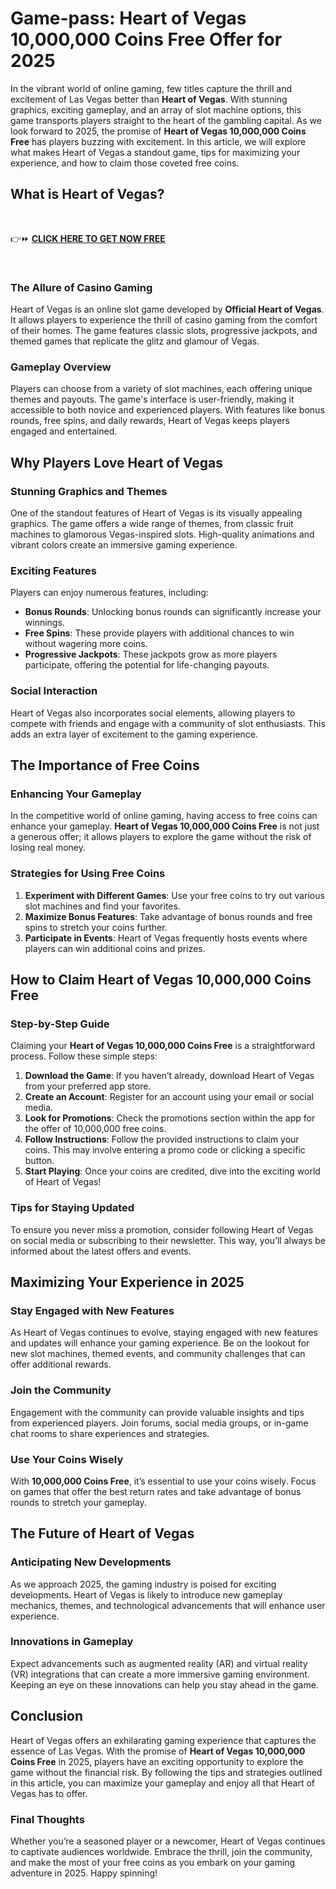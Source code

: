 # Game-pass: Heart of Vegas 10,000,000 Coins Free Offer for 2025
In the vibrant world of online gaming, few titles capture the thrill and excitement of Las Vegas better than <strong>Heart of Vegas</strong>. With stunning graphics, exciting gameplay, and an array of slot machine options, this game transports players straight to the heart of the gambling capital. As we look forward to 2025, the promise of <strong>Heart of Vegas 10,000,000 Coins Free</strong> has players buzzing with excitement. In this article, we will explore what makes Heart of Vegas a standout game, tips for maximizing your experience, and how to claim those coveted free coins.
<h2>What is Heart of Vegas?</h2>
&nbsp;

👉⏩ <a href="https://todaylink.site/heartofvegas/"><strong>CLICK HERE TO GET NOW FREE</strong></a>

&nbsp;
<h3>The Allure of Casino Gaming</h3>
Heart of Vegas is an online slot game developed by <strong>Official Heart of Vegas</strong>. It allows players to experience the thrill of casino gaming from the comfort of their homes. The game features classic slots, progressive jackpots, and themed games that replicate the glitz and glamour of Vegas.
<h3>Gameplay Overview</h3>
Players can choose from a variety of slot machines, each offering unique themes and payouts. The game's interface is user-friendly, making it accessible to both novice and experienced players. With features like bonus rounds, free spins, and daily rewards, Heart of Vegas keeps players engaged and entertained.
<h2>Why Players Love Heart of Vegas</h2>
<h3>Stunning Graphics and Themes</h3>
One of the standout features of Heart of Vegas is its visually appealing graphics. The game offers a wide range of themes, from classic fruit machines to glamorous Vegas-inspired slots. High-quality animations and vibrant colors create an immersive gaming experience.
<h3>Exciting Features</h3>
Players can enjoy numerous features, including:
<ul>
 	<li><strong>Bonus Rounds</strong>: Unlocking bonus rounds can significantly increase your winnings.</li>
 	<li><strong>Free Spins</strong>: These provide players with additional chances to win without wagering more coins.</li>
 	<li><strong>Progressive Jackpots</strong>: These jackpots grow as more players participate, offering the potential for life-changing payouts.</li>
</ul>
<h3>Social Interaction</h3>
Heart of Vegas also incorporates social elements, allowing players to compete with friends and engage with a community of slot enthusiasts. This adds an extra layer of excitement to the gaming experience.
<h2>The Importance of Free Coins</h2>
<h3>Enhancing Your Gameplay</h3>
In the competitive world of online gaming, having access to free coins can enhance your gameplay. <strong>Heart of Vegas 10,000,000 Coins Free</strong> is not just a generous offer; it allows players to explore the game without the risk of losing real money.
<h3>Strategies for Using Free Coins</h3>
<ol>
 	<li><strong>Experiment with Different Games</strong>: Use your free coins to try out various slot machines and find your favorites.</li>
 	<li><strong>Maximize Bonus Features</strong>: Take advantage of bonus rounds and free spins to stretch your coins further.</li>
 	<li><strong>Participate in Events</strong>: Heart of Vegas frequently hosts events where players can win additional coins and prizes.</li>
</ol>
<h2>How to Claim Heart of Vegas 10,000,000 Coins Free</h2>
<h3>Step-by-Step Guide</h3>
Claiming your <strong>Heart of Vegas 10,000,000 Coins Free</strong> is a straightforward process. Follow these simple steps:
<ol>
 	<li><strong>Download the Game</strong>: If you haven’t already, download Heart of Vegas from your preferred app store.</li>
 	<li><strong>Create an Account</strong>: Register for an account using your email or social media.</li>
 	<li><strong>Look for Promotions</strong>: Check the promotions section within the app for the offer of 10,000,000 free coins.</li>
 	<li><strong>Follow Instructions</strong>: Follow the provided instructions to claim your coins. This may involve entering a promo code or clicking a specific button.</li>
 	<li><strong>Start Playing</strong>: Once your coins are credited, dive into the exciting world of Heart of Vegas!</li>
</ol>
<h3>Tips for Staying Updated</h3>
To ensure you never miss a promotion, consider following Heart of Vegas on social media or subscribing to their newsletter. This way, you’ll always be informed about the latest offers and events.
<h2>Maximizing Your Experience in 2025</h2>
<h3>Stay Engaged with New Features</h3>
As Heart of Vegas continues to evolve, staying engaged with new features and updates will enhance your gaming experience. Be on the lookout for new slot machines, themed events, and community challenges that can offer additional rewards.
<h3>Join the Community</h3>
Engagement with the community can provide valuable insights and tips from experienced players. Join forums, social media groups, or in-game chat rooms to share experiences and strategies.
<h3>Use Your Coins Wisely</h3>
With <strong>10,000,000 Coins Free</strong>, it’s essential to use your coins wisely. Focus on games that offer the best return rates and take advantage of bonus rounds to stretch your gameplay.
<h2>The Future of Heart of Vegas</h2>
<h3>Anticipating New Developments</h3>
As we approach 2025, the gaming industry is poised for exciting developments. Heart of Vegas is likely to introduce new gameplay mechanics, themes, and technological advancements that will enhance user experience.
<h3>Innovations in Gameplay</h3>
Expect advancements such as augmented reality (AR) and virtual reality (VR) integrations that can create a more immersive gaming environment. Keeping an eye on these innovations can help you stay ahead in the game.
<h2>Conclusion</h2>
Heart of Vegas offers an exhilarating gaming experience that captures the essence of Las Vegas. With the promise of <strong>Heart of Vegas 10,000,000 Coins Free</strong> in 2025, players have an exciting opportunity to explore the game without the financial risk. By following the tips and strategies outlined in this article, you can maximize your gameplay and enjoy all that Heart of Vegas has to offer.
<h3>Final Thoughts</h3>
Whether you’re a seasoned player or a newcomer, Heart of Vegas continues to captivate audiences worldwide. Embrace the thrill, join the community, and make the most of your free coins as you embark on your gaming adventure in 2025. Happy spinning!
